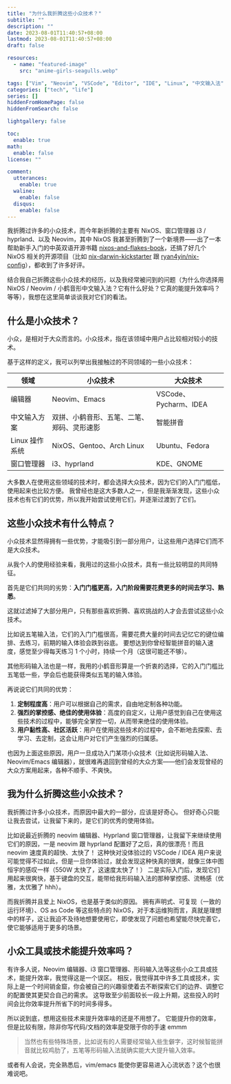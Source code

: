 ```yaml
---
title: "为什么我折腾这些小众技术？"
subtitle: ""
description: ""
date: 2023-08-01T11:40:57+08:00
lastmod: 2023-08-01T11:40:57+08:00
draft: false

resources:
  - name: "featured-image"
    src: "anime-girls-seagulls.webp"

tags: ["Vim", "Neovim", "VSCode", "Editor", "IDE", "Linux", "中文输入法"]
categories: ["tech", "life"]
series: []
hiddenFromHomePage: false
hiddenFromSearch: false

lightgallery: false

toc:
  enable: true
math:
  enable: false
license: ""

comment:
  utterances:
    enable: true
  waline:
    enable: false
  disqus:
    enable: false
---
```


我折腾过许多的小众技术，而今年新折腾的主要有 NixOS、窗口管理器 i3 / hyprland、以及 Neovim，其中 NixOS 我甚至折腾到了一个新境界——出了一本帮助新手入门的中英双语开源书籍 [nixos-and-flakes-book](https://github.com/ryan4yin/nixos-and-flakes-book)，还搞了好几个 NixOS 相关的开源项目（比如 [nix-darwin-kickstarter](https://github.com/ryan4yin/nix-darwin-kickstarter) 跟 [ryan4yin/nix-config](https://github.com/ryan4yin/nix-config)），都收到了许多好评。

结合我自己折腾这些小众技术的经历，以及我经常被问到的问题（为什么你选择用 NixOS / Neovim / 小鹤音形中文输入法？它有什么好处？它真的能提升效率吗？等等），我想在这里简单谈谈我对它们的看法。

<!--more-->

## 什么是小众技术？

小众，是相对于大众而言的。小众技术，指在该领域中用户占比较相对较小的技术。

基于这样的定义，我可以列举出我接触过的不同领域的一些小众技术：

| 领域           | 小众技术                                   | 大众技术              |
| -------------- | ------------------------------------------ | --------------------- |
| 编辑器         | Neovim、Emacs                              | VSCode、Pycharm、IDEA |
| 中文输入方案   | 双拼、小鹤音形、五笔、二笔、郑码、灵形速影 | 智能拼音              |
| Linux 操作系统 | NixOS、Gentoo、Arch Linux                  | Ubuntu、Fedora        |
| 窗口管理器     | i3、hyprland                               | KDE、GNOME            |


大多数人在使用这些领域的技术时，都会选择大众技术，因为它们的入门门槛低，使用起来也比较方便。
我曾经也是这大多数人之一，但是我渐渐发现，这些小众技术也有它们的优势，所以我开始尝试使用它们，并逐渐过渡到了它们。


## 这些小众技术有什么特点？

小众技术显然得拥有一些优势，才能吸引到一部分用户，让这些用户选择它们而不是大众技术。

从我个人的使用经验来看，我用过的这些小众技术，具有一些比较明显的共同特征。

首先是它们共同的劣势：**入门门槛更高，入门阶段需要花费更多的时间去学习、熟悉**。

这就过滤掉了大部分用户，只有那些喜欢折腾、喜欢挑战的人才会去尝试这些小众技术。

比如说五笔输入法，它们的入门门槛很高，需要花费大量的时间去记忆它的键位编排、去练习，前期的输入体验会跌到谷底。
要想达到你曾经智能拼音的输入速度，感觉至少得每天练习 1 个小时，持续一个月（这很可能还不够）。

其他形码输入法也是一样，我用的小鹤音形算是一个折衷的选择，它的入门门槛比五笔低一些，学会后也能获得类似五笔的输入体验。

再说说它们共同的优势：

1. **定制程度高**：用户可以根据自己的需求，自由地定制各种功能。
2. **强烈的掌控感、绝佳的使用体验**：高度的自定义，让用户感觉到自己在使用这些技术的过程中，能够完全掌控一切，从而带来绝佳的使用体验。
3. **用户黏性高、社区活跃**：用户在使用这些技术的过程中，会不断地去探索、去学习、去定制，这会让用户对它们产生强烈的归属感。

也因为上面这些原因，用户一旦成功入门某项小众技术（比如说形码输入法、Neovim/Emacs 编辑器），就很难再退回到曾经的大众方案——他们会发现曾经的大众方案用起来，各种不顺手、不爽快。

## 我为什么折腾这些小众技术？

我折腾过许多小众技术，而原因中最大的一部分，应该是好奇心。
但好奇心只能让我去尝试，让我留下来的，是它们的优秀的使用体验。

比如说最近折腾的 neovim 编辑器、Hyprland 窗口管理器，让我留下来继续使用它们的原因，一是 neovim 跟 hyprland 配置好了之后，真的很漂亮！而且 neovim 速度真的超快、太快了！
这种快对没体验过的 VSCode / IDEA 用户来说可能觉得不过如此，但是一旦你体验过，就会发现这种快真的很爽，就像三体中图恒宇的感叹一样（550W 太快了，这速度太快了！）
二是实际入门后，发现它们用起来很爽快，基于键盘的交互，能带给我形码输入法的那种掌控感、流畅感（优雅，太优雅了 hhh）。

而我折腾并且爱上 NixOS，也是基于类似的原因。
拥有声明式、可复现（一致的运行环境）、OS as Code 等这些特点的 NixOS，对于本运维狗而言，真就是理想中的样子，这让我迫不及待地想要使用它，即使发现了问题也希望能尽快完善它，使它能够适用于更多的场景。

## 小众工具或技术能提升效率吗？

有许多人说，Neovim 编辑器、i3 窗口管理器、形码输入法等这些小众工具或技术，能提升效率，我觉得这是一个误区。
相反，我觉得其中许多工具或技术，实际上是一个时间销金窟，你会被自己的兴趣驱使着去不断探索它们的边界、调整它的配置使其更契合自己的需求。
这导致至少前面较长一段上升期，这些投入的时间会比你效率提升所省下的时间多得多。

所以说到底，想用这些技术来提升效率啥的还是不用想了。
它能提升你的效率，但是比较有限，除非你写代码/文档的效率是受限于你的手速 emmm

> 当然也有些特殊场景，比如说有的人需要经常输入些生僻字，这时候智能拼音就比较鸡肋了，五笔等形码输入法就确实能大大提升输入效率。

或者有人会说，完全熟悉后，vim/emacs 能使你更容易进入心流状态？这个也很难说吧。

